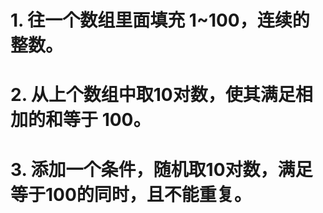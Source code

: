 # 1. 往一个数组里面填充 1~100，连续的整数。

# 2. 从上个数组中取10对数，使其满足相加的和等于 100。

# 3. 添加一个条件，随机取10对数，满足等于100的同时，且不能重复。
